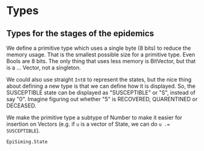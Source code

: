 # Types

## Types for the stages of the epidemics

We define a primitive type which uses a single byte (8 bits) to reduce the memory usage. That is the smallest possible size for a primitive type. Even Bools are 8 bits. The only thing that uses less memory is BitVector, but that is a ... Vector, not a singleton.

We could also use straight `Int8` to represent the states, but the nice thing about defining a new type is that we can define how it is displayed. So, the SUSCEPTIBLE state can be displayed as "SUSCEPTIBLE" or "S", instead of say "0". Imagine figuring out whether "5" is RECOVERED, QUARENTINED or DECEASED.

We make the primitive type a subtype of Number to make it easier for insertion on Vectors (e.g. if `u` is a vector of State, we can do `u .= SUSCEPTIBLE`).

```@docs
EpiSiming.State
```